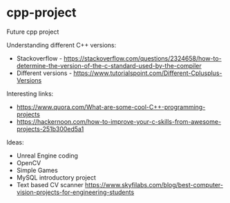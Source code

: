 # cpp-project
Future cpp project

Understanding different C++ versions:
* Stackoverflow - https://stackoverflow.com/questions/2324658/how-to-determine-the-version-of-the-c-standard-used-by-the-compiler
* Different versions - https://www.tutorialspoint.com/Different-Cplusplus-Versions

Interesting links:
* https://www.quora.com/What-are-some-cool-C++-programming-projects
* https://hackernoon.com/how-to-improve-your-c-skills-from-awesome-projects-251b300ed5a1

Ideas:
* Unreal Engine coding
* OpenCV
* Simple Games
* MySQL introductory project
* Text based CV scanner https://www.skyfilabs.com/blog/best-computer-vision-projects-for-engineering-students
